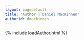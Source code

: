 ```yaml
---
layout: pagedefault
title: "Author | Daniel MacKinnen"
authorid: dmackinnen
---
```

{% include loadAuthor.html %}
